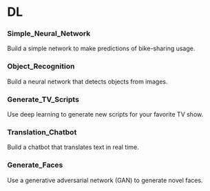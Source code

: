 # DL

### Simple_Neural_Network
Build a simple network to make predictions of bike-sharing usage.

### Object_Recognition
Build a neural network that detects objects from images.

### Generate_TV_Scripts
Use deep learning to generate new scripts for your favorite TV show.

### Translation_Chatbot
Build a chatbot that translates text in real time.

### Generate_Faces
Use a generative adversarial network (GAN) to generate novel faces.
